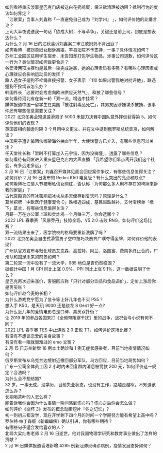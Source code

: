 如何看待重庆涉事星巴克门店被送白花扔鸡蛋，保洁欲清理被劝阻？抵制行为的度该如何界定？  
「江歌案」当事人刘鑫称「一直避免自己成为『刘学州』 」，如何评价她的此番言论？  
上司大半夜说送我一句话「欲成大树，不与草争」，关键还是前上司，到底是想表达什么？  
为什么 2 月 16 日的江秋莲诉刘鑫案二审江歌妈妈不肯出庭？  
如何看待「被拐卖妇女起诉离婚，丰县法院不予支持」一事？具体情况如何？  
苏州工业园区征用学生宿舍，未告知却打包学生物品，涉事公司道歉，如何评价这一行为？类似情况如何做更合适？  
谷爱凌两项决赛均是最后一轮完成逆袭，她的心理素质有多强？有哪些心理因素或心理效应会影响运动员的发挥？  
路人遇女子遛狗不栓绳直接报警，女子表示 「110 如果出警我绝对批评他」，路遇遛狗不拴绳该怎么办？  
韩国外长「必要时会考虑向欧洲供应天然气」，释放了哪些信号？  
如何看待河北省在新一轮「双一流」增选中挂零？  
媒体报道中国一留学生在美国「被注射毒品死亡」，其男友因涉嫌谋杀被捕，该事件还有哪些信息需要关注？  
2022 北京冬奥会短道速滑男子 5000 米接力决赛中国队意外摔倒获得第 5，如何评价他们的表现？  
英国首相约翰逊时隔 3 个月用中文更文，并在文中提到俄罗斯总统普京，如何解读？  
中国男子遭诈骗团伙绑架海外抽血半年，大使馆警方已介入，有哪些信息可以关注？  
任天堂社长称「暂时不打算加入元宇宙，因为没搞懂」，透露了哪些信息？  
如何看待有网友进入重庆星巴克店内大声直播 「我希望你们早点离开我们这个社会，有多远走多远」？  
2 月 16 日「江歌案」刘鑫召开媒体见面会回应案件争议，有哪些信息值得关注？  
如何评价 2 月 16 日发布的 Redmi K50 电竞版？有什么突出的亮点和缺点?  
如何看待杜江情人节被曝私信女网红，否认称「为何那么多人用不存在的垮掉来拆我的家庭」？  
古代宫殿真的有冰窖能把冰块从冬天储存到夏天吗？原理是什么？  
葛兰招牌「中欧医疗健康混合 C」跌幅近四成，基民越跌越补，支付宝榜单「撤下」葛兰，有哪些信息值得关注？  
月薪一万在办公室上班和卖炸鸡一个月赚三万，你会选哪个？  
2022 LPL 春季赛「风暴乔丹」技惊全场，V5 2:0 击败 RNG，如何评价这场比赛？  
双一流结果出来了，医学院校的格局要重新洗牌了吗？  
2022 北京冬奥会自由式滑雪男子空中技巧决赛齐广璞夺得金牌，如何评价他的表现?  
广州队官方宣布与归化球员艾克森、高拉特、阿兰、洛国富、费南多终止合约，广州队和国足未来的前景如何？  
第二轮双一流中没有了一流大学，985 地位是否仍然稳固？  
据统计中国 1 月 CPI 同比上涨 0.9%，PPI 同比上涨 9.1%，这一数据说明了什么？  
星巴克再次迎来涨价，客服回应称「只针对部分饮品和食品调价」，定价上涨后你是否买账？  
如何评价赵今麦的长相？  
为什么游戏党宁愿为了显卡等上好几年也不买 PS5？  
想入手 K50，是天玑 9000 还是骁龙 8 Gen1 好一点?  
为什么近几年的爱情电影总是口碑、票房双扑街？  
让 2019 年的参战各国来打《全频带阻塞干扰》里的战争，战况会与小说有何不同？  
2022 LPL 春季赛 TES 中止连败 2:0 击败 TT，如何评价这场比赛？  
有没有不想谈恋爱的亲身故事？  
有没有看一眼就很难过的 emo 文案？  
2 月 15 日苏州新增 18 例本土确诊和 1 例无症状感染者，目前当地疫情情况如何？  
俄罗斯宣布从乌克兰边境附近撤回部分军队，乌方回应，目前当地局势如何？  
广东一公司全体员工因 2 小时内未回复群内消息被罚款 200 元，如何评价这一规定？合法吗？  
为什么会不想结婚?  
32 岁，一事无成，没学历，目前失业状态，也没有工作，路越走越窄。不知道该怎么办？  
长期喝茶叶的人怎么样？  
能告诉我你会因为什么事情一瞬间感到伤心吗？伤心之后你会怎么做？  
如何评价《崩坏 3》发布的概念动画短片「冬之记忆」?  
初一到初三都没学，现在开学剩下四个月的时间一个学期努力能有希望上高中吗？  
罗伯特·帕丁森版《新蝙蝠侠》确认引进，你有哪些期待？  
有哪些句子适合发给喜欢的人？  
北师大梁灿彬老师 2 月 16 日逝世，他对我国物理学研究和教育事业做出了怎样的贡献？  
2 月 16 日媒体报道香港新增 4285 例新冠肺炎确诊病例，疫情发展态势如何？  
